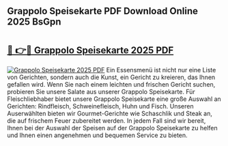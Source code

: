 ## Grappolo Speisekarte PDF Download Online 2025 BsGpn

# <h2><a href="http://gcdgkmq.nevu.top/?p=Grappolo+Speisekarte">🔗 👉🔴 Grappolo Speisekarte 2025 PDF</a></h2>

[![Grappolo Speisekarte 2025 PDF](https://i.imgur.com/dBaPXMq.png)](http://gcdgkmq.nevu.top/?p=Grappolo+Speisekarte)
Ein Essensmenü ist nicht nur eine Liste von Gerichten, sondern auch die Kunst, ein Gericht zu kreieren, das Ihnen gefallen wird. Wenn Sie nach einem leichten und frischen Gericht suchen, probieren Sie unsere Salate aus unserer Grappolo Speisekarte. Für Fleischliebhaber bietet unsere Grappolo Speisekarte eine große Auswahl an Gerichten: Rindfleisch, Schweinefleisch, Huhn und Fisch. Unseren Auserwählten bieten wir Gourmet-Gerichte wie Schaschlik und Steak an, die auf frischem Feuer zubereitet werden. In jedem Fall sind wir bereit, Ihnen bei der Auswahl der Speisen auf der Grappolo Speisekarte zu helfen und Ihnen einen angenehmen und bequemen Service zu bieten.
